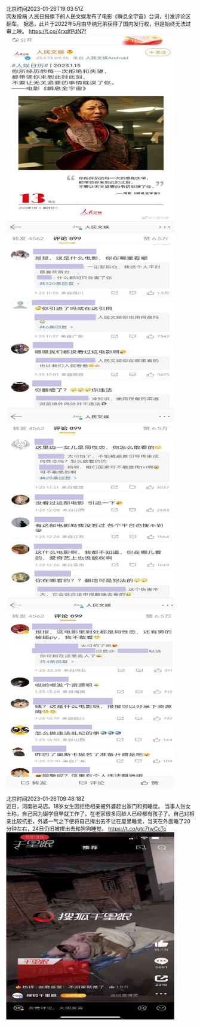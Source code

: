 北京时间2023-01-26T19:03:51Z<br>网友投稿
人民日报旗下的人民文娱发布了电影《瞬息全宇宙》台词，引发评论区翻车。
据悉，此片于2022年5月由华纳兄弟获得了国内发行权，但是始终无法过审上映。 https://t.co/4rxdfPdN7f<br><img src='/temp/image/2023/y-Month-1/1618565374420856832_0.jpg' width='450' height='500'><img src='/temp/image/2023/y-Month-1/1618565374420856832_1.jpg' width='450' height='500'><img src='/temp/image/2023/y-Month-1/1618565374420856832_2.jpg' width='450' height='500'><img src='/temp/image/2023/y-Month-1/1618565374420856832_3.jpg' width='450' height='500'><br><br>北京时间2023-01-26T09:48:18Z<br>近日，河南驻马店。18岁女生因拒绝相亲被外婆赶出家门和狗睡觉。
当事人张女士称，自己因为辍学很早就工作了，在老家很多同龄人已经都有孩子了。自己对相亲比较抗拒，外婆一气之下便将自己撵出去不让在屋里睡觉，当天在外面睡了20分钟左右，24日仍旧被撵出去和狗狗睡觉。 https://t.co/utc7twCcTc<br><img src='/temp/video/2023/y-Month-1/ay-Day-26/whyyoutouzhele/1618425566641934343_0.jpg' width='450' height='500'><br><br>